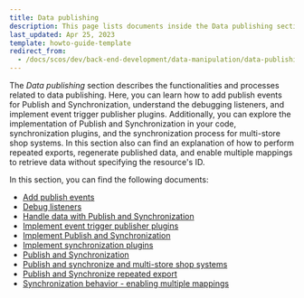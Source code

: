 ```yaml
---
title: Data publishing
description: This page lists documents inside the Data publishing section
last_updated: Apr 25, 2023
template: howto-guide-template
redirect_from:
  - /docs/scos/dev/back-end-development/data-manipulation/data-publishing/data-publishing.html
---
```


The *Data publishing* section describes the functionalities and processes related to data publishing. Here, you can learn how to add publish events for Publish and Synchronization, understand the debugging listeners, and implement event trigger publisher plugins. Additionally, you can explore the implementation of Publish and Synchronization in your code, synchronization plugins, and the synchronization process for multi-store shop systems. In this section also can find an explanation of how to perform repeated exports, regenerate published data, and enable multiple mappings to retrieve data without specifying the resource's ID.

In this section, you can find the following documents:
* [Add publish events](/docs/scos/dev/back-end-development/data-manipulation/data-publishing/add-publish-events.html)
* [Debug listeners](/docs/scos/dev/back-end-development/data-manipulation/data-publishing/debug-listeners.html)
* [Handle data with Publish and Synchronization](/docs/scos/dev/back-end-development/data-manipulation/data-publishing/handle-data-with-publish-and-synchronization.html)
* [Implement event trigger publisher plugins](/docs/scos/dev/back-end-development/data-manipulation/data-publishing/implement-event-trigger-publisher-plugins.html)
* [Implement Publish and Synchronization](/docs/scos/dev/back-end-development/data-manipulation/data-publishing/implement-publish-and-synchronization.html)
* [Implement synchronization plugins](/docs/scos/dev/back-end-development/data-manipulation/data-publishing/implement-synchronization-plugins.html)
* [Publish and Synchronization](/docs/scos/dev/back-end-development/data-manipulation/data-publishing/publish-and-synchronization.html)
* [Publish and synchronize and multi-store shop systems](/docs/scos/dev/back-end-development/data-manipulation/data-publishing/publish-and-synchronize-repeated-export.html)
* [Publish and Synchronize repeated export](/docs/scos/dev/back-end-development/data-manipulation/data-publishing/publish-and-synchronize-repeated-export.html)
* [Synchronization behavior - enabling multiple mappings](/docs/scos/dev/back-end-development/data-manipulation/data-publishing/synchronization-behavior-enabling-multiple-mappings.html)
